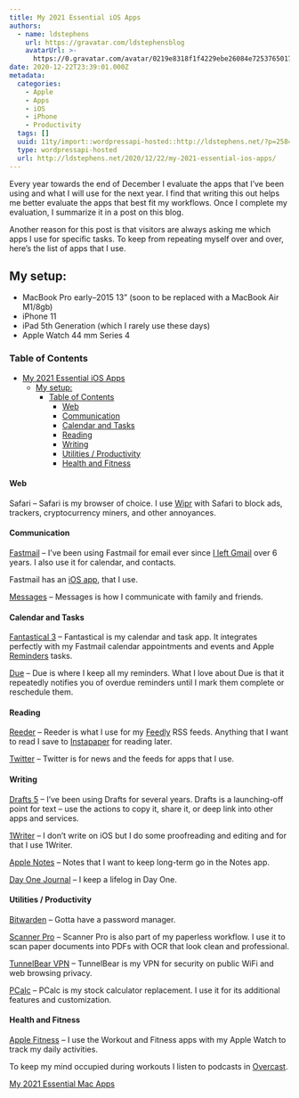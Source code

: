 ```yaml
---
title: My 2021 Essential iOS Apps
authors:
  - name: ldstephens
    url: https://gravatar.com/ldstephensblog
    avatarUrl: >-
      https://0.gravatar.com/avatar/0219e8318f1f4229ebe26084e7253765017f43ca0c631be37dc6d0b8ad6e40a4?s=96&d=identicon&r=G
date: 2020-12-22T23:39:01.000Z
metadata:
  categories:
    - Apple
    - Apps
    - iOS
    - iPhone
    - Productivity
  tags: []
  uuid: 11ty/import::wordpressapi-hosted::http://ldstephens.net/?p=2584
  type: wordpressapi-hosted
  url: http://ldstephens.net/2020/12/22/my-2021-essential-ios-apps/
---
```

Every year towards the end of December I evaluate the apps that I’ve been using and what I will use for the next year. I find that writing this out helps me better evaluate the apps that best fit my workflows. Once I complete my evaluation, I summarize it in a post on this blog.

Another reason for this post is that visitors are always asking me which apps I use for specific tasks. To keep from repeating myself over and over, here’s the list of apps that I use.

## My setup:

-   MacBook Pro early–2015 13” (soon to be replaced with a MacBook Air M1/8gb)
-   iPhone 11
-   iPad 5th Generation (which I rarely use these days)
-   Apple Watch 44 mm Series 4

### Table of Contents

-   [My 2021 Essential iOS Apps](#my-2021-essential-ios-apps)
    -   [My setup:](#my-setup)
        -   [Table of Contents](#table-of-contents)
            -   [Web](#web)
            -   [Communication](#communication)
            -   [Calendar and Tasks](#calendar-and-tasks)
            -   [Reading](#reading)
            -   [Writing](#writing)
            -   [Utilities / Productivity](#utilities-productivity)
            -   [Health and Fitness](#health-and-fitness)

#### Web

Safari – Safari is my browser of choice. I use [Wipr](https://giorgiocalderolla.com/wipr.html) with Safari to block ads, trackers, cryptocurrency miners, and other annoyances.

#### Communication

[Fastmail](https://www.fastmail.com/?STKI=14726057) – I’ve been using Fastmail for email ever since [I left Gmail](https://ldstephens.medium.com/two-years-of-fastmail-and-how-it-replaced-gma-840d38bc17b) over 6 years. I also use it for calendar, and contacts.

Fastmail has an [iOS app](https://www.fastmail.com/help/clients/mobileapp.html), that I use.

[Messages](https://support.apple.com/explore/messages) – Messages is how I communicate with family and friends.

#### Calendar and Tasks

[Fantastical 3](https://flexibits.com/fantastical) – Fantastical is my calendar and task app. It integrates perfectly with my Fastmail calendar appointments and events and Apple [Reminders](https://apps.apple.com/us/app/reminders/id1108187841) tasks.

[Due](https://www.dueapp.com/) – Due is where I keep all my reminders. What I love about Due is that it repeatedly notifies you of overdue reminders until I mark them complete or reschedule them.

#### Reading

[Reeder](https://www.reederapp.com/) – Reeder is what I use for my [Feedly](https://feedly.com/i/welcome) RSS feeds. Anything that I want to read I save to [Instapaper](https://www.instapaper.com) for reading later.

[Twitter](https://twitter.com) – Twitter is for news and the feeds for apps that I use.

#### Writing

[Drafts 5](https://getdrafts.com/) – I’ve been using Drafts for several years. Drafts is a launching-off point for text – use the actions to copy it, share it, or deep link into other apps and services.

[1Writer](https://1writerapp.com/) – I don’t write on iOS but I do some proofreading and editing and for that I use 1Writer.

[Apple Notes](https://apps.apple.com/us/app/notes/id1110145109) – Notes that I want to keep long-term go in the Notes app.

[Day One Journal](https://dayoneapp.com/) – I keep a lifelog in Day One.

#### Utilities / Productivity

[Bitwarden](https://bitwarden.com/) – Gotta have a password manager.

[Scanner Pro](https://readdle.com/scannerpro) – Scanner Pro is also part of my paperless workflow. I use it to scan paper documents into PDFs with OCR that look clean and professional.

[TunnelBear VPN](https://www.tunnelbear.com) – TunnelBear is my VPN for security on public WiFi and web browsing privacy.

[PCalc](https://pcalc.com/) – PCalc is my stock calculator replacement. I use it for its additional features and customization.

#### Health and Fitness

[Apple Fitness](https://apps.apple.com/us/app/activity/id1208224953#?platform=iphone) – I use the Workout and Fitness apps with my Apple Watch to track my daily activities.

To keep my mind occupied during workouts I listen to podcasts in [Overcast](https://overcast.fm/).

[My 2021 Essential Mac Apps](http://ldstephens.net/2020/12/22/my-2021-essential-mac-apps/)